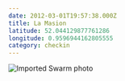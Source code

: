 ```yaml
---
date: 2012-03-01T19:57:38.000Z
title: La Masion
latitude: 52.044129877761286
longitude: 0.9596944162805555
category: checkin
---
```

<img src="https://fastly.4sqi.net/img/general/612x612/40GNmRhj-Ti9-6Z4s9R9ihZg0wCsgWeV02nyWvlbTvw.jpg" alt="Imported Swarm photo"/>
